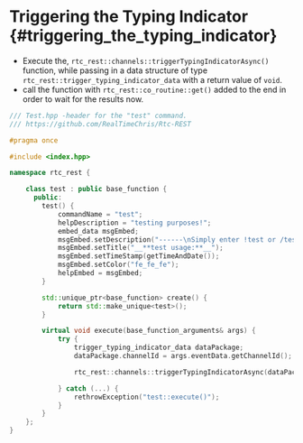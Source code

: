 Triggering the Typing Indicator {#triggering_the_typing_indicator}
============
- Execute the, `rtc_rest::channels::triggerTypingIndicatorAsync()` function, while passing in a data structure of type `rtc_rest::trigger_typing_indicator_data` with a return value of `void`.
- call the function with `rtc_rest::co_routine::get()` added to the end in order to wait for the results now.

```cpp
/// Test.hpp -header for the "test" command.
/// https://github.com/RealTimeChris/Rtc-REST

#pragma once

#include <index.hpp>

namespace rtc_rest {

	class test : public base_function {
	  public:
		test() {
			commandName = "test";
			helpDescription = "testing purposes!";
			embed_data msgEmbed;
			msgEmbed.setDescription("------\nSimply enter !test or /test!\n------");
			msgEmbed.setTitle("__**test usage:**__");
			msgEmbed.setTimeStamp(getTimeAndDate());
			msgEmbed.setColor("fe_fe_fe");
			helpEmbed = msgEmbed;
		}

		std::unique_ptr<base_function> create() {
			return std::make_unique<test>();
		}

		virtual void execute(base_function_arguments& args) {
			try {
				trigger_typing_indicator_data dataPackage;
				dataPackage.channelId = args.eventData.getChannelId();

				rtc_rest::channels::triggerTypingIndicatorAsync(dataPackage).get();

			} catch (...) {
				rethrowException("test::execute()");
			}
		}
	};
}
```
